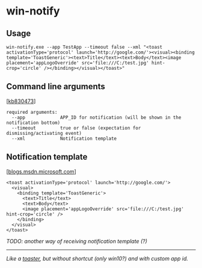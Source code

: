 win-notify
================

## Usage
```
win-notify.exe --app TestApp --timeout false --xml "<toast activationType='protocol' launch='http://google.com/'><visual><binding template='ToastGeneric'><text>Title</text><text>Body</text><image placement='appLogoOverride' src='file:///C:/test.jpg' hint-crop='circle' /></binding></visual></toast>"
```

## Command line arguments
[[kb830473](http://support.microsoft.com/kb/830473)]
```
required arguments:
  --app            	APP_ID for notification (will be shown in the notification bottom)
  --timeout			true or false (expectation for dismissing/activating event)
  --xml				Notification template
```

## Notification template
[[blogs.msdn.microsoft.com](https://blogs.msdn.microsoft.com/tiles_and_toasts/2015/07/02/adaptive-and-interactive-toast-notifications-for-windows-10/)]

```
<toast activationType='protocol' launch='http://google.com/'>
  <visual>
    <binding template='ToastGeneric'>
      <text>Title</text>
      <text>Body</text>
      <image placement='appLogoOverride' src='file:///C:/test.jpg' hint-crop='circle' />
    </binding>
  </visual>
</toast>
```
*TODO: another way of receiving notification template (?)*
***
*Like a [toaster](https://github.com/nels-o/toaster), but without shortcut (only win10?) and with custom app id.*

